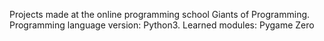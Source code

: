 
Projects made at the online programming school Giants of Programming. Programming language version: Python3. Learned modules: Pygame Zero 
